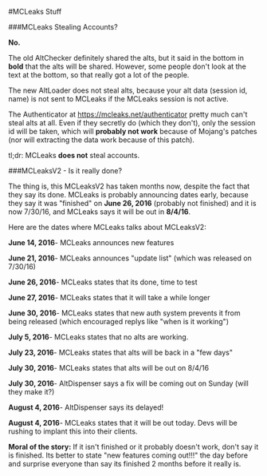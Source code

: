 #MCLeaks Stuff

###MCLeaks Stealing Accounts?

**No.**

The old AltChecker definitely shared the alts, but it said in the bottom in **bold** that the alts will be shared. However, some people don't look at the text at the bottom, so that really got a lot of the people.

The new AltLoader does not steal alts, because your alt data (session id, name) is not sent to MCLeaks if the MCLeaks session is not active.

The Authenticator at https://mcleaks.net/authenticator pretty much can't steal alts at all. Even if they secretly do (which they don't), only the session id will be taken, which will **probably not work** because of Mojang's patches (nor will extracting the data work because of this patch). 

tl;dr: MCLeaks **does not** steal accounts.

###MCLeaksV2 - Is it really done?

The thing is, this MCLeaksV2 has taken months now, despite the fact that they say its done. MCLeaks is probably announcing dates early,
because they say it was "finished" on **June 26, 2016** (probably not finished) and it is now 7/30/16, and MCLeaks says it will be out in
**8/4/16**.

Here are the dates where MCLeaks talks about MCLeaksV2:

**June 14, 2016**- MCLeaks announces new features

**June 21, 2016**- MCLeaks announces "update list" (which was released on 7/30/16)

**June 26, 2016**- MCLeaks states that its done, time to test

**June 27, 2016**- MCLeaks states that it will take a while longer

**June 30, 2016**- MCLeaks states that new auth system prevents it from being released (which encouraged replys like "when is it working")

**July 5, 2016**- MCLeaks states that no alts are working.

**July 23, 2016**- MCLeaks states that alts will be back in a "few days"

**July 30, 2016**- MCLeaks states that alts will be out on 8/4/16

**July 30, 2016**- AltDispenser says a fix will be coming out on Sunday (will they make it?)

**August 4, 2016**- AltDispenser says its delayed!

**August 4, 2016**- MCLeaks states that it will be out today. Devs will be rushing to implant this into their clients.

**Moral of the story:** If it isn't finished or it probably doesn't work, don't say it is finished. Its better to state "new features coming
out!!!" the day before and surprise everyone than say its finished 2 months before it really is.
